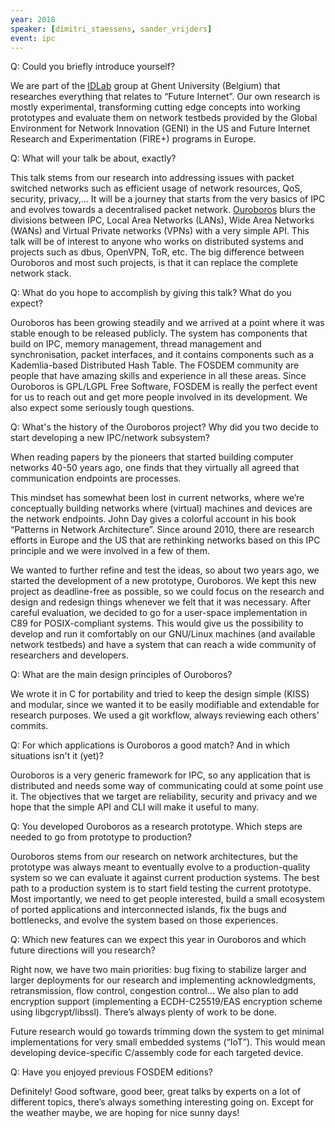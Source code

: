 ```yaml
---
year: 2018
speaker: [dimitri_staessens, sander_vrijders] 
event: ipc 
---
```


Q: Could you briefly introduce yourself?

We are part of the [IDLab](https://www.ugent.be/ea/idlab/en) group at Ghent University (Belgium) that researches everything that relates to “Future Internet”. Our own research is mostly experimental, transforming cutting edge concepts into working prototypes and evaluate them on network testbeds provided by the Global Environment for Network Innovation (GENI) in the US and Future Internet Research and Experimentation (FIRE+) programs in Europe.

Q: What will your talk be about, exactly?

This talk stems from our research into addressing issues with packet switched networks such as efficient usage of network resources, QoS, security, privacy,... It will be a journey that starts from the very basics of IPC and evolves towards a decentralised packet network. [Ouroboros](https://ouroboros.ilabt.imec.be/index.html) blurs the divisions between IPC, Local Area Networks (LANs), Wide Area Networks (WANs) and Virtual Private networks (VPNs) with a very simple API. This talk will be of interest to anyone who works on distributed systems and projects such as dbus, OpenVPN, ToR, etc. The big difference between Ouroboros and most such projects, is that it can replace the complete network stack.

Q: What do you hope to accomplish by giving this talk? What do you expect?

Ouroboros has been growing steadily and we arrived at a point where it was stable enough to be released publicly. The system has components that build on IPC, memory management, thread management and synchronisation, packet interfaces, and it contains components such as a Kademlia-based Distributed Hash Table. The FOSDEM community are people that have amazing skills and experience in all these areas. Since Ouroboros is GPL/LGPL Free Software, FOSDEM is really the perfect event for us to reach out and get more people involved in its development. We also expect some seriously tough questions.

Q: What's the history of the Ouroboros project? Why did you two decide to start developing a new IPC/network subsystem?

When reading papers by the pioneers that started building computer networks 40-50 years ago, one finds that they virtually all agreed that communication endpoints are processes.

This mindset has somewhat been lost in current networks, where we’re conceptually building networks where (virtual) machines and devices are the network endpoints. John Day gives a colorful account in his book “Patterns in Network Architecture”. Since around 2010, there are research efforts in Europe and the US that are rethinking networks based on this IPC principle and we were involved in a few of them. 

We wanted to further refine and test the ideas, so about two years ago, we started the development of a new prototype, Ouroboros. We kept this new project as deadline-free as possible, so we could focus on the research and design and redesign things whenever we felt that it was necessary. After careful evaluation, we decided to go for a user-space implementation in C89 for POSIX-compliant systems. This would give us the possibility to develop and run it comfortably on our GNU/Linux machines (and available network testbeds) and have a system that can reach a wide community of researchers and developers. 

Q: What are the main design principles of Ouroboros?

We wrote it in C for portability and tried to keep the design simple (KISS) and modular, since we wanted it to be easily modifiable and extendable for research purposes. We used a git workflow, always reviewing each others’ commits.

Q: For which applications is Ouroboros a good match? And in which situations isn't it (yet)?

Ouroboros is a very generic framework for IPC, so any application that is distributed and needs some way of communicating could at some point use it. The objectives that we target are reliability, security and privacy and we hope that the simple API and CLI will make it useful to many. 

Q: You developed Ouroboros as a research prototype. Which steps are needed to go from prototype to production?

Ouroboros stems from our research on network architectures, but the prototype was always meant to eventually evolve to a production-quality system so we can evaluate it against current production systems. The best path to a production system is to start field testing the current prototype. Most importantly, we need to get people interested, build a small ecosystem of ported applications and interconnected islands, fix the bugs and bottlenecks, and evolve the system based on those experiences.

Q: Which new features can we expect this year in Ouroboros and which future directions will you research?

Right now, we have two main priorities: bug fixing to stabilize larger and larger deployments for our research and implementing acknowledgments, retransmission, flow control, congestion control... We also plan to add encryption support (implementing a ECDH-C25519/EAS encryption scheme using libgcrypt/libssl). There’s always plenty of work to be done.

Future research would go towards trimming down the system to get minimal implementations for very small embedded systems (“IoT”). This would mean developing device-specific C/assembly code for each targeted device.

Q: Have you enjoyed previous FOSDEM editions?

Definitely! Good software, good beer, great talks by experts on a lot of different topics, there’s always something interesting going on. Except for the weather maybe, we are hoping for nice sunny days!
